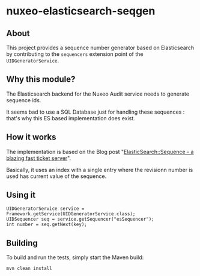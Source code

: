 nuxeo-elasticsearch-seqgen
==========================

## About

This project provides a sequence number generator based on Elasticsearch by contributing to the `sequencers` extension point of the `UIDGeneratorService`.

## Why this module?

The Elasticsearch backend for the Nuxeo Audit service needs to generate sequence ids.

It seems bad to use a SQL Database just for handling these sequences : that's why this ES based implementation does exist.

## How it works

The implementation is based on the Blog post "[ElasticSearch::Sequence - a blazing fast ticket server](http://blogs.perl.org/users/clinton_gormley/2011/10/elasticsearchsequence--a-blazing-fast-ticket-server.html)".

Basically, it uses an index with a single entry where the revisionn number is used has current value of the sequence.
## Using it

    UIDGeneratorService service = Framework.getService(UIDGeneratorService.class);
    UIDSequencer seq = service.getSequencer("esSequencer");
    int number = seq.getNext(key);

## Building

To build and run the tests, simply start the Maven build:

    mvn clean install
